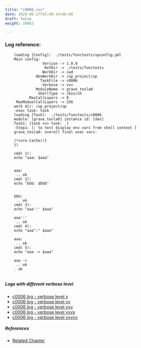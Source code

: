 ```yaml
---
title: "c0006_vvv"
date: 2020-06-27T03:09:14+66:00
draft: false
weight: 10062

---
```


### Log reference: <no value>

```
    loading [Config]:  ./tests/functests/upconfig.yml
    Main config:
                 Version -> 1.0.0
                  RefDir -> ./tests/functests
                 WorkDir -> cwd
              AbsWorkDir -> /up_project/up
                TaskFile -> c0006
                 Verbose -> vvv
              ModuleName -> grave_tesla0
               ShellType -> /bin/sh
           MaxCallLayers -> 8
     MaxModuelCallLayers -> 256
    work dir: /up_project/up
    -exec task: task
    loading [Task]:  ./tests/functests/c0006
    module: [grave_tesla0] instance id: [dev]
    Task1: [task ==> task:  ]
    -Step1: [: to test display env vars from shell context ]
    grave_tesla0: overall final exec vars:
    
    (*core.Cache)({
    })
    
    cmd( 1):
    echo "aaa: $aaa"
    
    
    aaa:
     .. ok
    cmd( 2):
    echo "bbb: $bbb"
    
    
    bbb:
     .. ok
    cmd( 3):
    echo "aaa':' $aaa"
    
    aaa':'
     .. ok
    cmd( 4):
    echo "aaa":" $aaa"
    
    aaa:
     .. ok
    cmd( 5):
    echo "aaa -> $aaa"
    
    aaa ->
     .. ok
    . ok
    
```

##### Logs with different verbose level
* [c0006 log - verbose level v](../../logs/c0006_v)
* [c0006 log - verbose level vv](../../logs/c0006_vv)
* [c0006 log - verbose level vvv](../../logs/c0006_vvv)
* [c0006 log - verbose level vvvv](../../logs/c0006_vvvv)
* [c0006 log - verbose level vvvvv](../../logs/c0006_vvvvv)

##### References
* [Related Chapter](../../quick-start/c0006)

